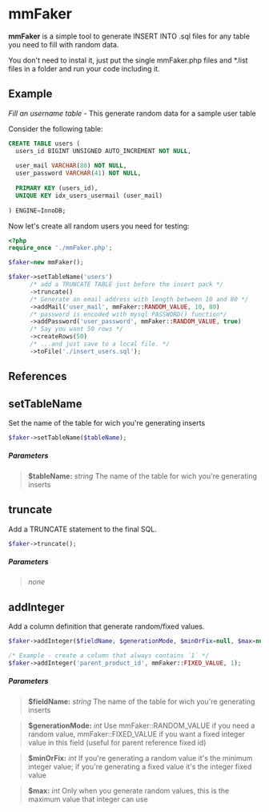 mmFaker
=======

**mmFaker** is a simple tool to generate INSERT INTO .sql files for any table you need to fill with random data.

You don't need to instal it, just put the single mmFaker.php files and *.list files in a folder and run your code including it.

## Example

*Fill an username table* - This generate random data for a sample user table

Consider the following table:

```sql
CREATE TABLE users (
  users_id BIGINT UNSIGNED AUTO_INCREMENT NOT NULL,
  
  user_mail VARCHAR(80) NOT NULL,
  user_password VARCHAR(41) NOT NULL,
  
  PRIMARY KEY (users_id),
  UNIQUE KEY idx_users_usermail (user_mail)
  
) ENGINE=InnoDB;
```

Now let's create all random users you need for testing:

```php
<?php
require_once './mmFaker.php';

$faker=new mmFaker();

$faker->setTableName('users')
      /* add a TRUNCATE TABLE just before the insert pack */
      ->truncate()
      /* Generate an email address with length between 10 and 80 */
      ->addMail('user_mail', mmFaker::RANDOM_VALUE, 10, 80)
      /* password is encoded with mysql PASSWORD() function*/
      ->addPassword('user_password', mmFaker::RANDOM_VALUE, true)
      /* Say you want 50 rows */
      ->createRows(50)
      /* ...and just save to a local file. */
      ->toFile('./insert_users.sql');
```

## References

setTableName
---

Set the name of the table for wich you're generating inserts

```php
$faker->setTableName($tableName);
```

##### Parameters

>**$tableName:** *string* The name of the table for wich you're generating inserts

truncate
---

Add a TRUNCATE statement to the final SQL.

```php
$faker->truncate();
```

##### Parameters

>*none*

addInteger
---

Add a column definition that generate random/fixed values.

```php
$faker->addInteger($fieldName, $generationMode, $minOrFix=null, $max=null);

/* Example - create a column that always contains `1` */
$faker->addInteger('parent_product_id', mmFaker::FIXED_VALUE, 1);
```

##### Parameters

>**$fieldName:** *string* The name of the table for wich you're generating inserts

>**$generationMode:** *int* Use mmFaker::RANDOM_VALUE if you need a random value, mmFaker::FIXED_VALUE if you want a fixed integer value in this field (useful for parent reference fixed id)

>**$minOrFix:** *int* If you're generating a random value it's the minimum integer value; if you're generating a fixed value it's the integer fixed value

>**$max:** *int* Only when you generate random values, this is the maximum value that integer can use

